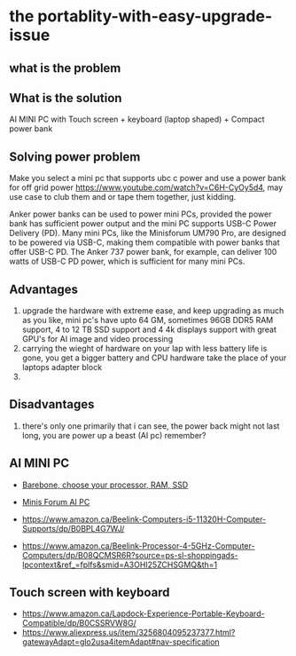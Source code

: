 # the portablity-with-easy-upgrade-issue

## what is the problem 


## What is the solution

 AI MINI PC with Touch screen + keyboard (laptop shaped) + Compact power bank



## Solving power problem 

Make you select a mini pc that supports ubc c power and use a power bank for off grid power https://www.youtube.com/watch?v=C6H-CyOy5d4, may use case to club them and or tape them together, just kidding.

Anker power banks can be used to power mini PCs, provided the power bank has sufficient power output and the mini PC supports USB-C Power Delivery (PD). Many mini PCs, like the Minisforum UM790 Pro, are designed to be powered via USB-C, making them compatible with power banks that offer USB-C PD. The Anker 737 power bank, for example, can deliver 100 watts of USB-C PD power, which is sufficient for many mini PCs. 

## Advantages

1. upgrade the hardware with extreme ease, and keep upgrading as much as you like, mini pc's have upto 64 GM, sometimes 96GB DDR5 RAM support, 4 to 12 TB SSD support and 4 4k displays support with great GPU's for AI image and video processing
2. carrying the wieght of hardware on your lap with less battery life is gone, you get a bigger battery and CPU hardware take the place of your laptops adapter block
3. 

## Disadvantages

1. there's only one primarily that i can see, the power back might not last long, you are power up a beast (AI pc) remember?

## AI MINI PC
- [Barebone, choose your processor, RAM, SSD](https://store.minisforum.com/en-ca/products/minisforum-ai-x1?variant=46484012761333&country=CA&currency=CAD&utm_medium=product_sync&utm_source=google&utm_content=sag_organic&utm_campaign=sag_organic&srsltid=AfmBOorBQvC1kklx2mVLR1WHbYoEZJ5itntOTQtba_u7zzPg1UHKdrCI0jU)
- [Minis Forum AI PC](https://store.minisforum.com/en-ca/products/minisforum-ai-x1?variant=46484012826869&country=CA&currency=CAD&utm_medium=product_sync&utm_source=google&utm_content=sag_organic&utm_campaign=sag_organic&srsltid=AfmBOorBQvC1kklx2mVLR1WHbYoEZJ5itntOTQtba_u7zzPg1UHKdrCI0jU)

- https://www.amazon.ca/Beelink-Computers-i5-11320H-Computer-Supports/dp/B0BPL4G7WJ/

- https://www.amazon.ca/Beelink-Processor-4-5GHz-Computer-Computers/dp/B08QCMSR6R?source=ps-sl-shoppingads-lpcontext&ref_=fplfs&smid=A3OHI25ZCHSGMQ&th=1

## Touch screen with keyboard

- https://www.amazon.ca/Lapdock-Experience-Portable-Keyboard-Compatible/dp/B0CSSRVW8G/
- https://www.aliexpress.us/item/3256804095237377.html?gatewayAdapt=glo2usa4itemAdapt#nav-specification
